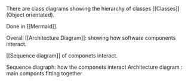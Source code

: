 There are class diagrams showing the hierarchy of classes [[Classes]] (Object orientated). 

Done in [[Mermaid]].

Overall [[Architecture Diagram]]: showing how software components interact.

[[Sequence diagram]] of componets interact. 

Sequence diagraph: how the componets interact 
Architecture diagram : main componts fitting together

